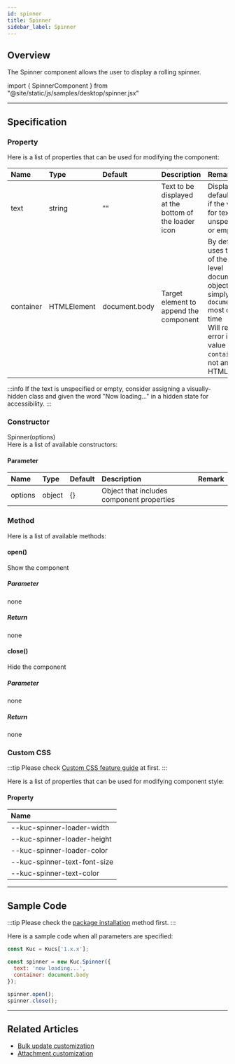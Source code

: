 ```yaml
---
id: spinner
title: Spinner
sidebar_label: Spinner
---
```


## Overview

The Spinner component allows the user to display a rolling spinner.

import { SpinnerComponent } from "@site/static/js/samples/desktop/spinner.jsx"

<SpinnerComponent />


---

## Specification

### Property

Here is a list of properties that can be used for modifying the component:

| Name | Type | Default | Description | Remark |
| :--- | :--- | :--- | :--- | :--- |
| text | string | ""  | Text to be displayed at the bottom of the loader icon | Displays the default value if the value for text is unspecified or empty |
| container | HTMLElement | document.body | Target element to append the component | By default, it uses the body of the top-level document object, so it's simply `document.body` most of the time<br/>Will result an error if the value of `container` is not an HTMLElement |

:::info
If the text is unspecified or empty, consider assigning a visually-hidden class and given the word "Now loading..." in a hidden state for accessibility.
:::

### Constructor

Spinner(options)<br/>
Here is a list of available constructors:

#### Parameter
| Name | Type | Default | Description | Remark |
| :--- | :--- | :--- | :--- | :--- |
| options | object | \{\} | Object that includes component properties |  |

### Method
Here is a list of available methods:

#### open()
Show the component

##### Parameter
none

##### Return
none

#### close()
Hide the component

##### Parameter
none

##### Return
none

### Custom CSS
:::tip
Please check [Custom CSS feature guide](../../getting-started/custom-css.md) at first.
:::

Here is a list of properties that can be used for modifying component style:
#### Property
| Name |
| :--- |
| --kuc-spinner-loader-width |
| --kuc-spinner-loader-height |
| --kuc-spinner-loader-color |
| --kuc-spinner-text-font-size |
| --kuc-spinner-text-color |

---
## Sample Code

:::tip
Please check the [package installation](../../getting-started/quick-start.md#installation) method first.
:::

Here is a sample code when all parameters are specified:

```javascript
const Kuc = Kucs['1.x.x'];

const spinner = new Kuc.Spinner({
  text: 'now loading...',
  container: document.body
});

spinner.open();
spinner.close();
```

---

## Related Articles

- [Bulk update customization](../../guides/bulk-update-customization.md)
- [Attachment customization](../../guides/attachment-customization.md)
